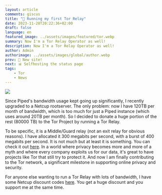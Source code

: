 ```yaml
---
layout: article
comments: giscus
title: "🧅 Running my first Tor Relay"
date: 2023-11-28T20:22:36+02:00
draft: false
language: en
featured_image: ../assets/images/featured/tor.webp
summary: Now I'm a Tor Relay Operator as well!
description: Now I'm a Tor Relay Operator as well!
author: Admin
authorimage: ../assets/images/global/author.webp
prev: 🥳 New site!
next: 📊 Selfhosting the status page
tags:
    - Tor
    - News
---
```


![](/assets/images/featured/tor.webp)

Since Piped's bandwidth usage kept going up significantly, I recently upgraded to a Netcup rootserver. The only problem: now I have 120TB per month of bandwidth, which is too much for just a Piped instance (which uses around 20TB per month). So I decided to donate a huge portion of the rest (80000 TB) to the Tor Project by running a Tor Relay. 

To be specific, it is a Middle/Guard relay (not an exit relay for obvious reasons). I have allocated it 300 megabits per second, with a burst of 400 megabits per second. It is not much but at least it is something. You can check it out [here](https://metrics.torproject.org/rs.html#details/6C336E553CC7E0416EBC8577A7289349B757F6C3). In a world where privacy becomes more and more of a myth and where every company exploits us for our data, it's great to have projects like Tor that still try to protect it. And now I am finally contributing to the Tor network, a significant milestone in supporting online privacy and security.

For anyone else wanting to run a Tor Relay with lots of bandwidth, I have some Netcup discount codes [here](https://r4fo.com/donate/#vouchers). You get a huge discount and you support me at the same time.